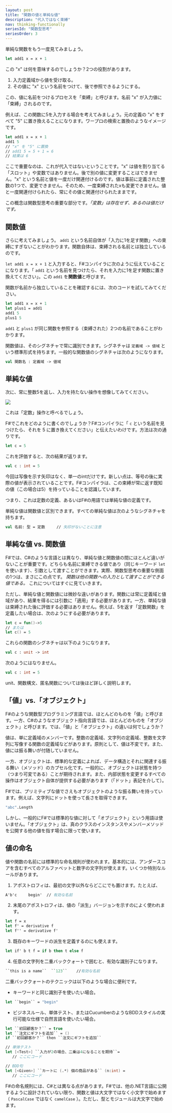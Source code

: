 ```yaml
---
layout: post
title: "関数の値と単純な値"
description: "代入ではなく束縛"
nav: thinking-functionally
seriesId: "関数型思考"
seriesOrder: 3
---
```


単純な関数をもう一度見てみましょう。

```fsharp
let add1 x = x + 1
```

この "x" は何を意味するのでしょうか？2つの役割があります。

1. 入力定義域から値を受け取る。
2. その値に "x" という名前をつけて、後で参照できるようにする。

この、値に名前をつけるプロセスを「束縛」と呼びます。名前 "x" が入力値に「束縛」されるのです。

例えば、この関数に5を入力する場合を考えてみましょう。元の定義の "x" をすべて "5" に置き換えることになります。ワープロの検索と置換のようなイメージです。

```fsharp
let add1 x = x + 1
add1 5
// "x" を "5" に置換
// add1 5 = 5 + 1 = 6
// 結果は 6
```

ここで重要なのは、これが代入ではないということです。"x" は値を割り当てる「スロット」や変数ではありません。後で別の値に変更することはできません。"x" という名前と値を一度だけ関連付けるのです。値は事前に定義された整数の1つで、変更できません。そのため、一度束縛されたxも変更できません。値と一度関連付けられたら、常にその値と関連付けられたままです。

この概念は関数型思考の重要な部分です。*「変数」は存在せず、あるのは値だけです。*

## 関数値 ##

さらに考えてみましょう。 `add1` という名前自体が「入力に1を足す関数」への束縛にすぎないことがわかります。関数自体は、束縛される名前とは独立しているのです。

`let add1 x = x + 1` と入力すると、F#コンパイラに次のように伝えていることになります。「 `add1` という名前を見つけたら、それを入力に1を足す関数に置き換えてください」。この `add1` を**関数値**と呼びます。

関数が名前から独立していることを確認するには、次のコードを試してみてください。

```fsharp
let add1 x = x + 1
let plus1 = add1
add1 5
plus1 5
```

`add1` と `plus1` が同じ関数を参照する（束縛された）2つの名前であることがわかります。

関数値は、そのシグネチャで常に識別できます。シグネチャは `定義域 -> 値域` という標準形式を持ちます。一般的な関数値のシグネチャは次のようになります。

```fsharp
val 関数名 : 定義域 -> 値域
```

## 単純な値 ##

次に、常に整数5を返し、入力を持たない操作を想像してみてください。

![](../assets/img/Functions_Const.png)
 
これは「定数」操作と呼べるでしょう。

F#でこれをどのように書くのでしょうか？F#コンパイラに「 `c` という名前を見つけたら、それを 5 に置き換えてください」と伝えたいわけです。方法は次の通りです。

```fsharp
let c = 5
```

これを評価すると、次の結果が返ります。

```fsharp
val c : int = 5
```

今回は写像を示す矢印はなく、単一のintだけです。新しい点は、等号の後に実際の値が表示されていることです。F#コンパイラは、この束縛が常に返す既知の値（この場合は5）を持っていることを認識しています。

つまり、これは定数の定義、あるいはF#の用語では単純な値の定義です。

単純な値は関数値と区別できます。すべての単純な値は次のようなシグネチャを持ちます。

```fsharp
val 名前: 型 = 定数     // 矢印がないことに注意
```

## 単純な値 vs. 関数値 ##

F#では、C#のような言語とは異なり、単純な値と関数値の間にほとんど違いがないことが重要です。どちらも名前に束縛できる値であり（同じキーワード `let` を使います）、引数として渡すことができます。実際、関数型思考の重要な側面の1つは、まさにこの点です。 *関数は他の関数への入力として渡すことができる値である。* これについてはすぐに見ていきます。

ただし、単純な値と関数値には微妙な違いがあります。関数には常に定義域と値域があり、結果を得るには引数に「適用」する必要があります。一方、単純な値は束縛された後に評価する必要はありません。例えば、5を返す「定数関数」を定義したい場合は、次のようにする必要があります。

```fsharp
let c = fun()->5    
// または
let c() = 5
```

これらの関数のシグネチャは以下のようになります。

```fsharp
val c : unit -> int
```

次のようにはなりません。

```fsharp
val c : int = 5
```

unit、関数構文、匿名関数については後ほど詳しく説明します。

## 「値」vs.「オブジェクト」 ##

F#のような関数型プログラミング言語では、ほとんどのものを「値」と呼びます。一方、C#のようなオブジェクト指向言語では、ほとんどのものを「オブジェクト」と呼びます。では、「値」と「オブジェクト」の違いは何でしょうか？

値は、単に定義域のメンバーです。整数の定義域、文字列の定義域、整数を文字列に写像する関数の定義域などがあります。原則として、値は不変です。また、値には振る舞いが付随していません。

一方、オブジェクトは、標準的な定義によれば、データ構造とそれに関連する振る舞い（メソッド）のカプセル化です。一般的に、オブジェクトは状態を持つ（つまり可変である）ことが期待されます。また、内部状態を変更するすべての操作はオブジェクト自体が提供する必要があります（「ドット」表記を介して）。

F#では、プリミティブな値でさえもオブジェクトのような振る舞いを持っています。例えば、文字列にドットを使って長さを取得できます。

```fsharp
"abc".Length
```

しかし、一般的にF#では標準的な値に対して「オブジェクト」という用語は使いません。「オブジェクト」は、真のクラスのインスタンスやメンバーメソッドを公開する他の値を指す場合に限って使います。

## 値の命名 ##

値や関数の名前には標準的な命名規則が使われます。基本的には、アンダースコアを含むすべてのアルファベットと数字の文字列が使えます。いくつか特別なルールがあります。

1. アポストロフィは、最初の文字以外ならどこにでも置けます。たとえば、

```fsharp
A'b'c     begin'  // 有効な名前
```

2. 末尾のアポストロフィは、値の「派生」バージョンを示すのによく使われます。

```fsharp
let f = x
let f' = derivative f
let f'' = derivative f'
```

3. 既存のキーワードの派生を定義するのにも使えます。

```fsharp
let if' b t f = if b then t else f
```

4. 任意の文字列を二重バッククォートで囲むと、有効な識別子になります。

```fsharp
``this is a name``  ``123``    //有効な名前
```

二重バッククォートのテクニックは以下のような場合に便利です。

* キーワードと同じ識別子を使いたい場合。

```fsharp
let ``begin`` = "begin"
```

* ビジネスルール、単体テスト、またはCucumberのようなBDDスタイルの実行可能な仕様で自然言語を使いたい場合。

```fsharp
let ``初回顧客か？`` = true
let ``注文にギフトを追加`` = ()
if ``初回顧客か？`` then ``注文にギフトを追加``

// 単体テスト 
let [<Test>] ``入力が2の場合、二乗は4になることを期待``=  
   // ここにコード

// BDD句
let [<Given>] ``カートに (.*) 個の商品がある`` (n:int) =  
   // ここにコード
```

F#の命名規則には、C#とは異なる点があります。F#では、他の.NET言語に公開するように設計されていない限り、関数と値は大文字ではなく小文字で始めます（ `PascalCase` ではなく `camelCase` ）。ただし、型とモジュールは大文字で始めます。
